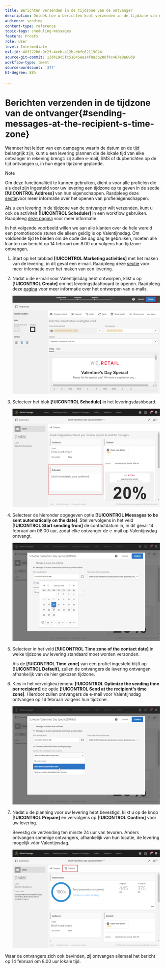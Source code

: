 ```yaml
---
title: Berichten verzenden in de tijdzone van de ontvanger
description: Ontdek hoe u berichten kunt verzenden in de tijdzone van de ontvanger.
audience: sending
content-type: reference
topic-tags: sheduling-messages
feature: Proofs
role: User
level: Intermediate
exl-id: 48f222bd-9c2f-4eeb-a12b-bbfc62119024
source-git-commit: 13d419c5fc51845ee14f8a3b288f4c467e0a60d9
workflow-type: tm+mt
source-wordcount: '377'
ht-degree: 88%

---
```


# Berichten verzenden in de tijdzone van de ontvanger{#sending-messages-at-the-recipient-s-time-zone}

Wanneer het leiden van een campagne waarin de datum en de tijd belangrijk zijn, kunt u een levering plannen die de lokale tijd van elke ontvanger in rekening brengt: zij zullen e-mail, SMS of dupberichten op de tijd ontvangen u, in hun eigen tijdzone geplande.

>[!NOTE]
>
>Om deze functionaliteit te kunnen gebruiken, dient u voor alle profielen die als doel zijn ingesteld voor uw levering een tijdzone op te geven in de sectie **[!UICONTROL Address]** van hun eigenschappen. Raadpleeg deze [sectie](../../audiences/using/editing-profiles.md)voor meer informatie over het openen van profieleigenschappen.

Als u een levering in de tijdzone van de ontvanger wilt verzenden, kunt u ook de activiteit **[!UICONTROL Scheduler]** in een workflow gebruiken. Raadpleeg [deze pagina](../../automating/using/scheduler.md) voor meer informatie.

In het volgende voorbeeld willen we aan alle klanten over de hele wereld een promotiecode sturen die alleen geldig is op Valentijnsdag. Om voldoende tijd te bieden om de code die dag dag te gebruiken, moeten alle klanten uw bericht op 14 februari om 8.00 uur volgens hun tijdzone ontvangen.

1. Start op het tabblad **[!UICONTROL Marketing activities]** met het maken van de levering, in dit geval een e-mail. Raadpleeg deze [sectie](../../channels/using/creating-an-email.md) voor meer informatie over het maken van een levering.
1. Nadat u de e-mail voor Valentijnsdag hebt ontworpen, klikt u op **[!UICONTROL Create]** om het leveringsdashboard te openen. Raadpleeg deze [pagina](../../designing/using/personalization.md#example-email-personalization) voor meer informatie over het ontwerpen van e-mails.

   ![](assets/send-time_opt_valentine_1.png)

1. Selecteer het blok **[!UICONTROL Schedule]** in het leveringsdashboard.

   ![](assets/send-time_opt_valentine_2.png)

1. Selecteer de hieronder opgegeven optie **[!UICONTROL Messages to be sent automatically on the date]**. Stel vervolgens in het veld **[!UICONTROL Start sending from]** de contactdatum in, in dit geval 14 februari om 08.00 uur, zodat elke ontvanger de e-mail op Valentijnsdag ontvangt.

   ![](assets/send-time_opt_valentine.png)

1. Selecteer in het veld **[!UICONTROL Time zone of the contact date]** in welke tijdzone uw levering standaard moet worden verzonden.

   Als de **[!UICONTROL Time zone]** van een profiel ingesteld blijft op **[!UICONTROL Default]**, zullen de ontvangers de levering ontvangen afhankelijk van de hier gekozen tijdzone.

1. Kies in het vervolgkeuzemenu **[!UICONTROL Optimize the sending time per recipient]** de optie **[!UICONTROL Send at the recipient's time zone]**. Hierdoor zullen ontvangers de e-mail voor Valentijnsdag ontvangen op 14 februari volgens hun tijdzone.

   ![](assets/send-time_opt_valentine_3.png)

1. Nadat u de planning voor uw levering hebt bevestigd, klikt u op de knop **[!UICONTROL Prepare]** en vervolgens op **[!UICONTROL Confirm]** voor uw levering.

   Bevestig de verzending ten minste 24 uur van tevoren. Anders ontvangen sommige ontvangers, afhankelijk van hun locatie, de levering mogelijk vóór Valentijnsdag.

   ![](assets/send-time_opt_valentine_4.png)

Waar de ontvangers zich ook bevinden, zij ontvangen allemaal het bericht op 14 februari om 8.00 uur lokale tijd.
